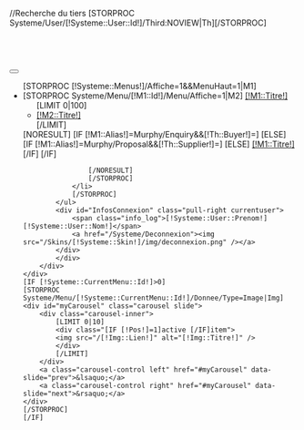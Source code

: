 //Recherche du tiers
[STORPROC Systeme/User/[!Systeme::User::Id!]/Third:NOVIEW|Th][/STORPROC]
<div class="siteWidth" style="padding-top:60px;">
	<div class="navbar navbar-inverse navbar-fixed-top siteWidth">
		<div class="navbar-inner">
			<button data-target=".ke-modules-menu" data-toggle="collapse" class="btn btn-navbar" type="button">
			<span class="icon-bar"></span>
			<span class="icon-bar"></span>
			<span class="icon-bar"></span>
			</button>
			<div id="img_menu" class="pull-left img_menu"></div>
			<div class="ke-modules-menu nav-collapse collapse">
			<ul class="nav">
				[STORPROC [!Systeme::Menus!]/Affiche=1&&MenuHaut=1|M1]
				<li>
					[STORPROC Systeme/Menu/[!M1::Id!]/Menu/Affiche=1|M2]                  
					<a class="dropdown [IF [!M1::Url!]=[!Systeme::CurrentMenu::Url!]]active[/IF]" data-toggle="dropdown" href="#">[!M1::Titre!]</a>
					<ul class="dropdown-menu">
					[LIMIT 0|100]
						<li><a href="/[!M1::Url!]/[!M2::Url!]">[!M2::Titre!]</a></li>
					[/LIMIT]
					</ul>
					[NORESULT]
						[IF [!M1::Alias!]=Murphy/Enquiry&&[!Th::Buyer!]=]
						[ELSE]
							[IF [!M1::Alias!]=Murphy/Proposal&&[!Th::Supplier!]=]
							[ELSE]
								<a href="/[!M1::Url!]" class="[IF [!M1::Url!]=[!Systeme::CurrentMenu::Url!]]active[/IF]">[!M1::Titre!]</a>
							[/IF]
						[/IF]
						
					[/NORESULT]
					[/STORPROC]
				</li>
				[/STORPROC]
			</ul>
			<div id="InfosConnexion" class="pull-right currentuser">
				<span class="info_log">[!Systeme::User::Prenom!] [!Systeme::User::Nom!]</span>
				<a href="/Systeme/Deconnexion"><img src="/Skins/[!Systeme::Skin!]/img/deconnexion.png" /></a>
			</div>
			</div>
		</div>
	</div>
	[IF [!Systeme::CurrentMenu::Id!]>0]
	[STORPROC Systeme/Menu/[!Systeme::CurrentMenu::Id!]/Donnee/Type=Image|Img]    
	<div id="myCarousel" class="carousel slide">
		<div class="carousel-inner">
			[LIMIT 0|10]
			<div class="[IF [!Pos!]=1]active [/IF]item">
			<img src="/[!Img::Lien!]" alt="[!Img::Titre!]" />
			</div>
			[/LIMIT]
		</div>
		<a class="carousel-control left" href="#myCarousel" data-slide="prev">&lsaquo;</a>
		<a class="carousel-control right" href="#myCarousel" data-slide="next">&rsaquo;</a>
	</div>
	[/STORPROC]
	[/IF]
</div>
